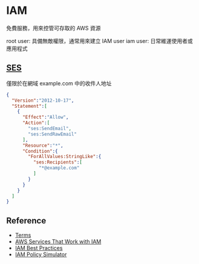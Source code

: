 # IAM

免費服務，用來控管可存取的 AWS 資源

root user: 具備無敵權限，通常用來建立 IAM user
iam user: 日常維運使用者或應用程式

## [SES](https://docs.aws.amazon.com/zh_tw/ses/latest/DeveloperGuide/control-user-access.html)

僅限於在網域 example.com 中的收件人地址

```json
{
  "Version":"2012-10-17",
  "Statement":[
    {
      "Effect":"Allow",
      "Action":[
        "ses:SendEmail",
        "ses:SendRawEmail"
      ],
      "Resource":"*",
      "Condition":{
        "ForAllValues:StringLike":{
          "ses:Recipients":[
            "*@example.com"
          ]
        }
      }
    }
  ]
}
```

## Reference

- [Terms](https://docs.aws.amazon.com/IAM/latest/UserGuide/intro-structure.html#intro-structure-terms)
- [AWS Services That Work with IAM](https://docs.aws.amazon.com/IAM/latest/UserGuide/reference_aws-services-that-work-with-iam.html)
- [IAM Best Practices](https://docs.aws.amazon.com/IAM/latest/UserGuide/best-practices.html)
- [IAM Policy Simulator](https://policysim.aws.amazon.com/home/index.jsp)
